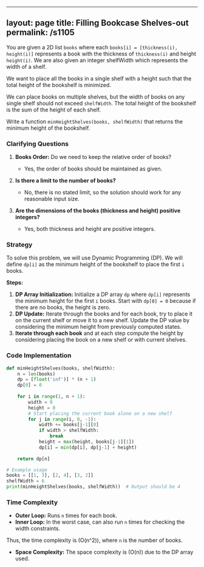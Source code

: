 
---
layout: page
title:  Filling Bookcase Shelves-out
permalink: /s1105
---

You are given a 2D list `books` where each `books[i] = [thickness(i), height(i)]` represents a book with the thickness of `thickness(i)` and height `height(i)`. We are also given an integer shelfWidth which represents the width of a shelf. 

We want to place all the books in a single shelf with a height such that the total height of the bookshelf is minimized.

We can place books on multiple shelves, but the width of books on any single shelf should not exceed `shelfWidth`. The total height of the bookshelf is the sum of the height of each shelf.

Write a function `minHeightShelves(books, shelfWidth)` that returns the minimum height of the bookshelf.

### Clarifying Questions

1. **Books Order:** Do we need to keep the relative order of books?
   - Yes, the order of books should be maintained as given.
   
2. **Is there a limit to the number of books?**
   - No, there is no stated limit, so the solution should work for any reasonable input size.

3. **Are the dimensions of the books (thickness and height) positive integers?**
   - Yes, both thickness and height are positive integers.

### Strategy

To solve this problem, we will use Dynamic Programming (DP). We will define `dp[i]` as the minimum height of the bookshelf to place the first `i` books.

**Steps:**

1. **DP Array Initialization:** Initialize a DP array `dp` where `dp[i]` represents the minimum height for the first `i` books. Start with `dp[0] = 0` because if there are no books, the height is zero.
2. **DP Update:** Iterate through the books and for each book, try to place it on the current shelf or move it to a new shelf. Update the DP value by considering the minimum height from previously computed states.
3. **Iterate through each book** and at each step compute the height by considering placing the book on a new shelf or with current shelves.

### Code Implementation

```python
def minHeightShelves(books, shelfWidth):
    n = len(books)
    dp = [float('inf')] * (n + 1)
    dp[0] = 0
    
    for i in range(1, n + 1):
        width = 0
        height = 0
        # Start placing the current book alone on a new shelf
        for j in range(i, 0, -1):
            width += books[j-1][0]
            if width > shelfWidth:
                break
            height = max(height, books[j-1][1])
            dp[i] = min(dp[i], dp[j-1] + height)
    
    return dp[n]

# Example usage
books = [[1, 3], [2, 4], [3, 2]]
shelfWidth = 6
print(minHeightShelves(books, shelfWidth))  # Output should be 4
```

### Time Complexity

- **Outer Loop:** Runs `n` times for each book.
- **Inner Loop:** In the worst case, can also run `n` times for checking the width constraints.

Thus, the time complexity is \(O(n^2)\), where `n` is the number of books.

- **Space Complexity:** The space complexity is \(O(n)\) due to the DP array used.